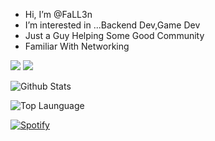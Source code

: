 -  Hi, I’m @FaLL3n
-  I’m interested in ...Backend Dev,Game Dev
- Just a Guy Helping Some Good Community
- Familiar With Networking


<!---
FaLL3nWhizzy/FaLL3nWhizzy is a ✨ special ✨ repository because its `README.md` (this file) appears on your GitHub profile.
You can click the Preview link to take a look at your changes.
--->

<img src ="https://img.shields.io/badge/-LUA-2C2D72?logo=lua&logoColor=fff"> <img src ="https://img.shields.io/badge/-Python-/3776AB?logo=Python&logoColor=fff">


![Github Stats](https://github-readme-stats-fall3nwhizzy.vercel.app/api?username=FaLL3nWhizzy&count_private=true&show_icons=true&theme=github_dark)


![Top Launguage](https://github-readme-stats.vercel.app/api/top-langs/?username=FaLL3nWhizzy&show_icons=true&theme=github_dark)

<!--
[![Readme Card](https://github-readme-stats-fall3nwhizzy.vercel.app/api/pin/?username=FaLL3nWhizzy&repo=FaLL3nWhizzy)](https://github.com/FaLL3nWhizzy/FaLL3nWhizzy)
--->

[![Spotify](https://novatorem-swart-mu.vercel.app/api/spotify)](https://open.spotify.com/user/USER_NAME)

